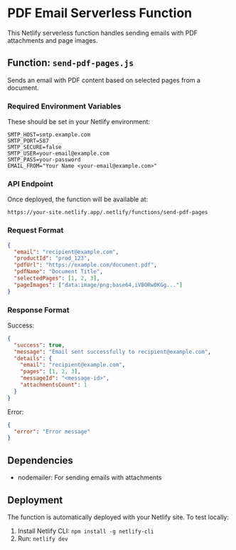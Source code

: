 # PDF Email Serverless Function

This Netlify serverless function handles sending emails with PDF attachments and page images.

## Function: `send-pdf-pages.js`

Sends an email with PDF content based on selected pages from a document.

### Required Environment Variables

These should be set in your Netlify environment:

```
SMTP_HOST=smtp.example.com
SMTP_PORT=587
SMTP_SECURE=false
SMTP_USER=your-email@example.com
SMTP_PASS=your-password
EMAIL_FROM="Your Name <your-email@example.com>"
```

### API Endpoint

Once deployed, the function will be available at:

```
https://your-site.netlify.app/.netlify/functions/send-pdf-pages
```

### Request Format

```json
{
  "email": "recipient@example.com",
  "productId": "prod_123",
  "pdfUrl": "https://example.com/document.pdf",
  "pdfName": "Document Title",
  "selectedPages": [1, 2, 3],
  "pageImages": ["data:image/png;base64,iVBORw0KGg..."]
}
```

### Response Format

Success:
```json
{
  "success": true,
  "message": "Email sent successfully to recipient@example.com",
  "details": {
    "email": "recipient@example.com",
    "pages": [1, 2, 3],
    "messageId": "<message-id>",
    "attachmentsCount": 1
  }
}
```

Error:
```json
{
  "error": "Error message"
}
```

## Dependencies

- nodemailer: For sending emails with attachments

## Deployment

The function is automatically deployed with your Netlify site. To test locally:

1. Install Netlify CLI: `npm install -g netlify-cli`
2. Run: `netlify dev` 